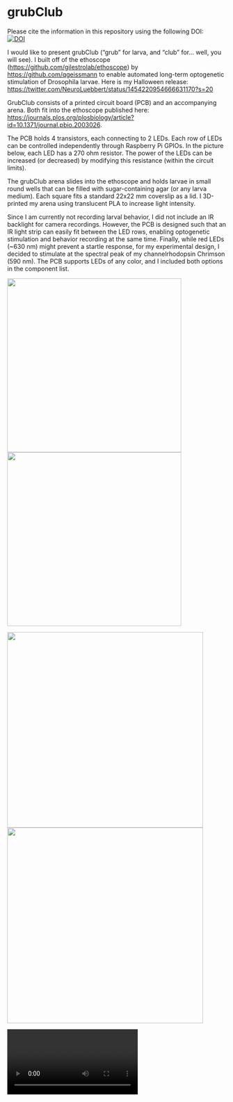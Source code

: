 # grubClub
Please cite the information in this repository using the following DOI:  
[![DOI](https://zenodo.org/badge/422724743.svg)](https://zenodo.org/badge/latestdoi/422724743)

I would like to present grubClub (“grub” for larva, and “club” for… well, you will see). I built off of the ethoscope (https://github.com/gilestrolab/ethoscope) by https://github.com/qgeissmann to enable automated long-term optogenetic stimulation of Drosophila larvae. Here is my Halloween release: https://twitter.com/NeuroLuebbert/status/1454220954666631170?s=20

GrubClub consists of a printed circuit board (PCB) and an accompanying arena. Both fit into the ethoscope published here: https://journals.plos.org/plosbiology/article?id=10.1371/journal.pbio.2003026.

The PCB holds 4 transistors, each connecting to 2 LEDs. Each row of LEDs can be controlled independently through Raspberry Pi GPIOs. In the picture below, each LED has a 270 ohm resistor. The power of the LEDs can be increased (or decreased) by modifying this resistance (within the circuit limits). 

The grubClub arena slides into the ethoscope and holds larvae in small round wells that can be filled with sugar-containing agar (or any larva medium). Each square fits a standard 22x22 mm coverslip as a lid. I 3D-printed my arena using translucent PLA to increase light intensity.

Since I am currently not recording larval behavior, I did not include an IR backlight for camera recordings. However, the PCB is designed such that an IR light strip can easily fit between the LED rows, enabling optogenetic stimulation and behavior recording at the same time. Finally, while red LEDs (~630 nm) might prevent a startle response, for my experimental design, I decided to stimulate at the spectral peak of my channelrhodopsin Chrimson (590 nm). The PCB supports LEDs of any color, and I included both options in the component list.

<p float="left">
  <img src="https://user-images.githubusercontent.com/56094636/139510059-25e6ec9f-84fa-4ee8-97d2-7e0da204128f.png" height="400" />
  <img src="https://user-images.githubusercontent.com/56094636/139510102-7b6ecafc-c936-4aca-ac13-6bff3775d972.png" height="400" /> 
</p>

<p float="left">
  <img src="https://user-images.githubusercontent.com/56094636/139601269-a0dc5495-feea-4ab1-a13c-37a58c444b2e.png" height="450" />
  <img src="https://user-images.githubusercontent.com/56094636/139601339-4830faa3-0bd4-4fae-b7d3-acbf85b5512b.png" height="450" /> 
</p>

![grubClub PCB](https://user-images.githubusercontent.com/56094636/139601286-2ef72724-cccf-4f6b-9c9d-bd818d46505a.mp4)
